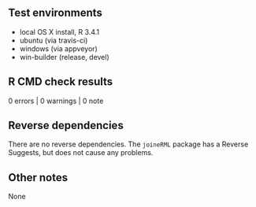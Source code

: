 ## Test environments

* local OS X install, R 3.4.1
* ubuntu (via travis-ci)
* windows (via appveyor)
* win-builder (release, devel)

## R CMD check results

0 errors | 0 warnings | 0 note

## Reverse dependencies

There are no reverse dependencies. The `joineRML` package has a Reverse Suggests, but does not cause any problems.

## Other notes

None
